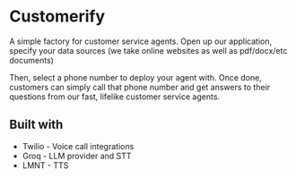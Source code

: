 # Customerify

A simple factory for customer service agents. Open up our application, specify your data sources (we take online websites as well as pdf/docx/etc
documents)

Then, select a phone number to deploy your agent with. Once done, customers can simply call that phone number and get answers
to their questions from our fast, lifelike customer service agents.

## Built with

- Twilio - Voice call integrations
- Groq - LLM provider and STT
- LMNT - TTS

